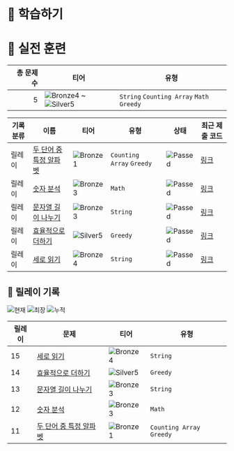 # 📖 학습하기

# 🥇 실전 훈련
|총 문제 수|티어|유형|
|---:|---|---|
|5|![Bronze4][b4] ~ ![Silver5][s5]|`String` `Counting Array` `Math` `Greedy`|

|기록분류|이름|티어|유형|상태|최근 제출 코드|
|---|---|---|---|---|---|
|릴레이|[두 단어 중 특정 알파벳](https://www.codetree.ai/training-field/search/problems/specific-alphabet-of-two-words)|![Bronze1][b1]|`Counting Array` `Greedy`|![Passed][passed]|[링크](https://github.com/beomjunlim/codetree-TILs/blob/main/240911/%EB%91%90%20%EB%8B%A8%EC%96%B4%20%EC%A4%91%20%ED%8A%B9%EC%A0%95%20%EC%95%8C%ED%8C%8C%EB%B2%B3/specific-alphabet-of-two-words.cpp)|
|릴레이|[숫자 분석](https://www.codetree.ai/training-field/search/problems/number-analysis)|![Bronze3][b3]|`Math`|![Passed][passed]|[링크](https://github.com/beomjunlim/codetree-TILs/blob/main/240911/%EC%88%AB%EC%9E%90%20%EB%B6%84%EC%84%9D/number-analysis.cpp)|
|릴레이|[문자열 길이 나누기](https://www.codetree.ai/training-field/search/problems/split-string-length)|![Bronze3][b3]|`String`|![Passed][passed]|[링크](https://github.com/beomjunlim/codetree-TILs/blob/main/240911/%EB%AC%B8%EC%9E%90%EC%97%B4%20%EA%B8%B8%EC%9D%B4%20%EB%82%98%EB%88%84%EA%B8%B0/split-string-length.cpp)|
|릴레이|[효율적으로 더하기](https://www.codetree.ai/training-field/search/problems/add-efficiently)|![Silver5][s5]|`Greedy`|![Passed][passed]|[링크](https://github.com/beomjunlim/codetree-TILs/blob/main/240911/%ED%9A%A8%EC%9C%A8%EC%A0%81%EC%9C%BC%EB%A1%9C%20%EB%8D%94%ED%95%98%EA%B8%B0/add-efficiently.cpp)|
|릴레이|[세로 읽기](https://www.codetree.ai/training-field/search/problems/read-vertical)|![Bronze4][b4]|`String`|![Passed][passed]|[링크](https://github.com/beomjunlim/codetree-TILs/blob/main/240911/%EC%84%B8%EB%A1%9C%20%EC%9D%BD%EA%B8%B0/read-vertical.cpp)|


## 🏃 릴레이 기록
![현재](https://img.shields.io/badge/현재_릴레이-15-%235cb85c.svg?for-the-badge)
![최장](https://img.shields.io/badge/최장_릴레이-15-%23E34F26.svg?for-the-badge)
![누적](https://img.shields.io/badge/누적_릴레이-15-%2300599C.svg?for-the-badge)

|릴레이|문제|티어|유형|
|---|---|---|---|
|15|[세로 읽기](https://www.codetree.ai/training-field/search/problems/read-vertical)|![Bronze4][b4]|`String`|
|14|[효율적으로 더하기](https://www.codetree.ai/training-field/search/problems/add-efficiently)|![Silver5][s5]|`Greedy`|
|13|[문자열 길이 나누기](https://www.codetree.ai/training-field/search/problems/split-string-length)|![Bronze3][b3]|`String`|
|12|[숫자 분석](https://www.codetree.ai/training-field/search/problems/number-analysis)|![Bronze3][b3]|`Math`|
|11|[두 단어 중 특정 알파벳](https://www.codetree.ai/training-field/search/problems/specific-alphabet-of-two-words)|![Bronze1][b1]|`Counting Array` `Greedy`|










[b5]: https://img.shields.io/badge/Bronze_5-%235D3E31.svg
[b4]: https://img.shields.io/badge/Bronze_4-%235D3E31.svg
[b3]: https://img.shields.io/badge/Bronze_3-%235D3E31.svg
[b2]: https://img.shields.io/badge/Bronze_2-%235D3E31.svg
[b1]: https://img.shields.io/badge/Bronze_1-%235D3E31.svg
[s5]: https://img.shields.io/badge/Silver_5-%23394960.svg
[s4]: https://img.shields.io/badge/Silver_4-%23394960.svg
[s3]: https://img.shields.io/badge/Silver_3-%23394960.svg
[s2]: https://img.shields.io/badge/Silver_2-%23394960.svg
[s1]: https://img.shields.io/badge/Silver_1-%23394960.svg
[g5]: https://img.shields.io/badge/Gold_5-%23FFC433.svg
[g4]: https://img.shields.io/badge/Gold_4-%23FFC433.svg
[g3]: https://img.shields.io/badge/Gold_3-%23FFC433.svg
[g2]: https://img.shields.io/badge/Gold_2-%23FFC433.svg
[g1]: https://img.shields.io/badge/Gold_1-%23FFC433.svg
[p5]: https://img.shields.io/badge/Platinum_5-%2376DDD8.svg
[p4]: https://img.shields.io/badge/Platinum_4-%2376DDD8.svg
[p3]: https://img.shields.io/badge/Platinum_3-%2376DDD8.svg
[p2]: https://img.shields.io/badge/Platinum_2-%2376DDD8.svg
[p1]: https://img.shields.io/badge/Platinum_1-%2376DDD8.svg
[passed]: https://img.shields.io/badge/Passed-%23009D27.svg
[failed]: https://img.shields.io/badge/Failed-%23D24D57.svg
[easy]: https://img.shields.io/badge/쉬움-%235cb85c.svg?for-the-badge
[medium]: https://img.shields.io/badge/보통-%23FFC433.svg?for-the-badge
[hard]: https://img.shields.io/badge/어려움-%23D24D57.svg?for-the-badge